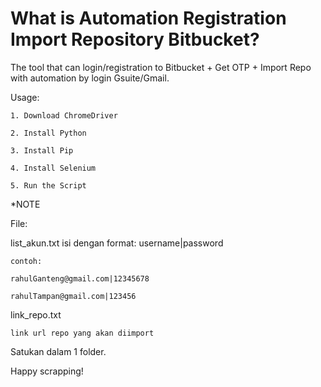  
# What is Automation Registration Import Repository Bitbucket? 

The tool that can login/registration to Bitbucket + Get OTP + Import Repo with automation by login Gsuite/Gmail.

Usage:

    1. Download ChromeDriver

    2. Install Python

    3. Install Pip

    4. Install Selenium

    5. Run the Script


*NOTE

File: 

list_akun.txt
    isi dengan format: username|password
  
    contoh: 
  
    rahulGanteng@gmail.com|12345678
  
    rahulTampan@gmail.com|123456
      
link_repo.txt


    link url repo yang akan diimport

Satukan dalam 1 folder.



Happy scrapping!
      
      
